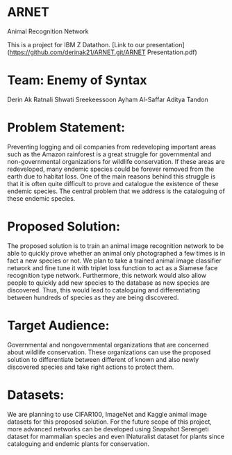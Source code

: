 # ARNET
Animal Recognition Network

This is a project for IBM Z Datathon.
[Link to our presentation](https://github.com/derinak21/ARNET.git/ARNET Presentation.pdf)

# Team: Enemy of Syntax
Derin Ak
Ratnali Shwati Sreekeessoon	
Ayham Al-Saffar	
Aditya Tandon	

# Problem Statement: 
Preventing logging and oil companies from redeveloping important areas such as the Amazon rainforest is a great struggle for governmental and non-governmental organizations for wildlife conservation. If these areas are redeveloped, many endemic species could be forever removed from the earth due to habitat loss. One of the main reasons behind this struggle is that it is often quite difficult to prove and catalogue the existence of these endemic species. The central problem that we address is the cataloguing of these endemic species. 

# Proposed Solution: 
The proposed solution is to train an animal image recognition network to be able to quickly prove whether an animal only photographed a few times is in fact a new species or not. We plan to take a trained animal image classifier network and fine tune it with triplet loss function to act as a Siamese face recognition type network. Furthermore, this network would also allow people to quickly add new species to the database as new species are discovered. Thus, this would lead to cataloguing and differentiating between hundreds of species as they are being discovered. 

# Target Audience: 
Governmental and nongovernmental organizations that are concerned about wildlife conservation. These organizations can use the proposed solution to differentiate between different of known and also newly discovered species and take right actions to protect them. 

# Datasets: 
We are planning to use CIFAR100, ImageNet and Kaggle animal image datasets for this proposed solution. For the future scope of this project, more advanced networks can be developed using Snapshot Serengeti dataset for mammalian species and even INaturalist dataset for plants since cataloguing and endemic plants for conservation. 

